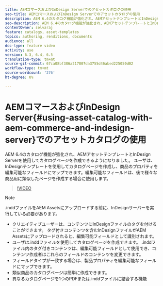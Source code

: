 ```yaml
---
title: AEMコマースおよびInDesign Serverでのアセットカタログの使用
seo-title: AEMコマースおよびInDesign Serverでのアセットカタログの使用
description: AEM 6.4のカタログ機能が強化され、AEMアセットテンプレートとInDesign Serverを使用してカタログページを作成できるようになりました。  ユーザは、InDesignテンプレートを使用してカタログページを作成し、商品のプロパティを編集可能なフィールドにマップできます。編集可能なフィールドは、後で様々な商品用に類似したページを作成する場合に使用します。
seo-description: AEM 6.4のカタログ機能が強化され、AEMアセットテンプレートとInDesign Serverを使用してカタログページを作成できるようになりました。  ユーザは、InDesignテンプレートを使用してカタログページを作成し、商品のプロパティを編集可能なフィールドにマップできます。編集可能なフィールドは、後で様々な商品用に類似したページを作成する場合に使用します。
contentOwner: selvaraj
feature: catalogs, asset-templates
topics: authoring, renditions, documents
audience: all
doc-type: feature video
activity: use
version: 6.3, 6.4, 6.5
translation-type: tm+mt
source-git-commit: 67ca08bf386a217807da3755d46abed225050d02
workflow-type: tm+mt
source-wordcount: '276'
ht-degree: 0%

---
```



# AEMコマースおよびInDesign Server{#using-asset-catalog-with-aem-commerce-and-indesign-server}でのアセットカタログの使用

AEM 6.4のカタログ機能が強化され、AEMアセットテンプレートとInDesign Serverを使用してカタログページを作成できるようになりました。  ユーザは、InDesignテンプレートを使用してカタログページを作成し、商品のプロパティを編集可能なフィールドにマップできます。編集可能なフィールドは、後で様々な商品用に類似したページを作成する場合に使用します。

>[!VIDEO](https://video.tv.adobe.com/v/22540/)

>[!NOTE]
>
>\.inddファイルをAEM Assetsにアップロードする前に、InDesignサーバーを実行している必要があります。

* クリエイティブユーザーは、コンテンツにInDesignファイルのタグを付けることができます。 タグ付きコンテンツを含むInDesignファイルがAEM Assetsにアップロードされると、編集可能フィールドとして識別されます。
* ユーザは\.inddファイルを使用してカタログページを作成できます。 \.inddファイル内のタグ付きコンテンツは、編集可能フィールドとして使用でき、コンテンツ作成者はこれらのフィールドのコンテンツを変更できます。
* フィールドタイプが一致する場合は、製品プロパティを編集可能なフィールドにマップできます。
* 類似商品のカタログページは簡単に作成できます。
* 異なるカタログページを1つのPDFまたは\.inddファイルに結合する機能
